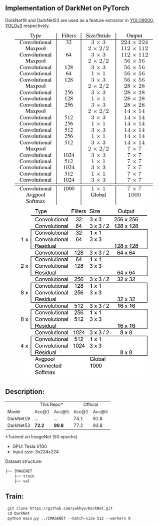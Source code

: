 ## Implementation of DarkNet on PyTorch

DarkNet19 and DarkNet53 are used as a feature extractor in [YOLO9000](https://arxiv.org/pdf/1612.08242.pdf), [YOLOv3](https://pjreddie.com/media/files/papers/YOLOv3.pdf) respectively.
<div align='center'>
  <img src='assets/darknet19.png' height="550px">
  <img src='assets/darknet53.png' height="550px">
</div>

##
## Description:
<table>
  <tr>
    <td></td>
    <td colspan="2" align="center">This Repo*</td>
    <td colspan="2" align="center">Official</td>
  </tr>
  <tr>
    <td>Model</td>
    <td>Acc@1</td>
    <td>Acc@5</td>
    <td>Acc@1</td>
    <td>Acc@5</td>
  </tr>
  <tr>
    <td>DarkNet19</td>
    <td>...</td>
    <td>...</td>
    <td>74.1</td>
    <td>91.8</td>
  </tr>
  <tr>
    <td>DarkNet53</td>
    <td><strong>72.2</strong></td>
    <td><strong>90.8</strong></td>
    <td>77.2</td>
    <td>93.8</td>
  </tr>
</table>
*Trained on ImageNet (50 epochs)

- GPU: Tesla V100
- Input size: 3x224x224

Dataset structure:

```
├── IMAGENET 
    ├── train
    ├── val
```

## Train:
```
 git clone https://github.com/yakhyo/DarkNet.git
 cd DarkNet
 python main.py ../IMAGENET --batch-size 512 --workers 8
```
